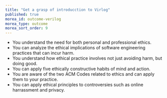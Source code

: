 ```yaml
---
title: "Get a grasp of introducction to Virlog"
published: true
morea_id: outcome-verilog
morea_type: outcome
morea_sort_order: 9
---
```

  * You understand the need for both personal and professional ethics.
  * You can analyze the ethical implications of software engineering practices that can incur harm.
  * You understand how ethical practice involves not just avoiding harm, but doing good.
  * You can apply five ethically constructive habits of mind and action.
  * You are aware of the two ACM Codes related to ethics and can apply them to your practice.
  * You can apply ethical principles to controversies such as online harrassment and privacy.
